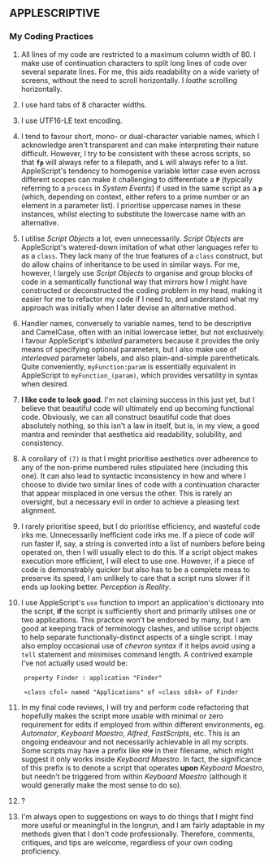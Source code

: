 ## APPLESCRIPTIVE

### My Coding Practices
1.  All lines of my code are restricted to a maximum column width of 80.  I make use of continuation characters to split long lines of code over several separate lines.  For me, this aids readability on a wide variety of screens, without the need to scroll horizontally.  I _loathe_ scrolling horizontally.

2.  I use hard tabs of 8 character widths.

3.  I use UTF16-LE text encoding.

4.  I tend to favour short, mono- or dual-character variable names, which I acknowledge aren't transparent and can make interpreting their nature difficult.  However, I try to be consistent with these across scripts, so that **`fp`** will always refer to a filepath, and **`L`** will always refer to a list.  AppleScript's tendency to homogenise variable letter case even across different scopes can make it challenging to differentiate a **`P`** (typically referring to a `process` in _System Events_) if used in the same script as a **`p`** (which, depending on context, either refers to a prime number or an element in a parameter list).  I prioritise uppercase names in these instances, whilst electing to substitute the lowercase name with an alternative.

5.  I utilise _Script Objects_ a lot, even unnecessarily.  _Script Objects_ are AppleScript's watered-down imitation of what other languages refer to as a `class`.  They lack many of the true features of a `class` construct, but do allow chains of inheritance to be used in similar ways.  For me, however, I largely use _Script Objects_ to organise and group blocks of code in a semantically functional way that mirrors how I might have constructed or deconstructed the coding problem in my head, making it easier for me to refactor my code if I need to, and understand what my approach was initially when I later devise an alternative method.

6.  Handler names, conversely to variable names, tend to be descriptive and CamelCase, often with an initial lowercase letter, but not exclusively.  I favour AppleScript's _labelled_ parameters because it provides the only means of specifying optional parameters, but I also make use of _interleaved_ parameter labels, and also plain-and-simple parentheticals.  Quite conveniently, `myFunction:param` is essentially equivalent in AppleScript to `myFunction_(param)`, which provides versatility in syntax when desired.

7.  **I like code to look good**.  I'm not claiming success in this just yet, but I believe that beautiful code will ultimately end up becoming functional code.  Obviously, we can all construct beautiful code that does absolutely nothing, so this isn't a law in itself, but is, in my view, a good mantra and reminder that aesthetics aid readability, solubility, and consistency.

8.  A corollary of `(7)` is that I might prioritise aesthetics over adherence to any of the non-prime numbered rules stipulated here (including this one).  It can also lead to syntactic inconsistency in how and where I choose to divide two similar lines of code with a continuation character that appear misplaced in one versus the other.  This is rarely an oversight, but a necessary evil in order to achieve a pleasing text alignment.

9.  I rarely prioritise speed, but I do prioritise efficiency, and wasteful code irks me.  Unnecessarily inefficient code irks me.  If a piece of code _will_ run faster if, say, a string is converted into a list of numbers before being operated on, then I will usually elect to do this.  If a script object makes execution more efficient, I will elect to use one.  However, if a piece of code is demonstrably quicker but also has to be a complete mess to preserve its speed, I am unlikely to care that a script runs slower if it ends up looking better.  _Perception is Reality_.

10.  I use AppleScript's `use` function to import an application's dictionary into the script, **if** the script is sufficiently short and primarily utilises one or two applications.  This practice won't be endorsed by many, but I am good at keeping track of terminology clashes, and utilise script objects to help separate functionally-distinct aspects of a single script.  I may also employ occasional use of _chevron syntax_ if it helps avoid using a `tell` statement and minimises command length.  A contrived example I've not actually used would be:
```applescript
    property Finder : application "Finder"

    «class cfol» named "Applications" of «class sdsk» of Finder
```

11.  In my final code reviews, I will try and perform code refactoring that hopefully makes the script more usable with minimal or zero requirement for edits if employed from within different environments, eg. _Automator_, _Keyboard Maestro_, _Alfred_, _FastScripts_, etc.  This is an ongoing endeavour and not necessarily achievable in all my scripts.  Some scripts may have a prefix like `KM#` in their filename, which might suggest it only works inside _Keyboard Maestro_.  In fact, the significance of this prefix is to denote a script that operates **upon** _Keyboard Maestro_, but needn't be triggered from within _Keyboard Maestro_ (although it would generally make the most sense to do so).

12. ?

13.  I'm always open to suggestions on ways to do things that I might find more useful or meaningful in the longrun, and I am fairly adaptable in my methods given that I don't code professionally.  Therefore, comments, critiques, and tips are welcome, regardless of your own coding proficiency.
